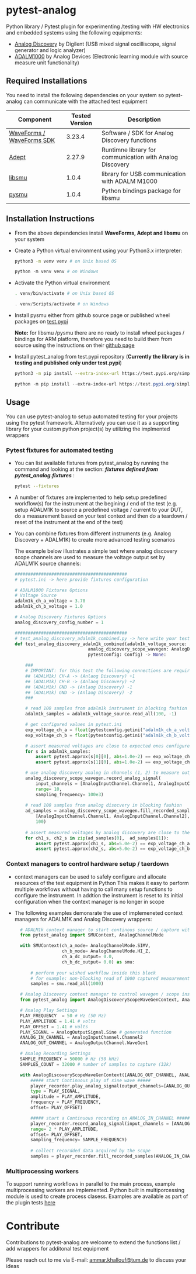 # pytest-analog

Python library / Pytest plugin for experimenting /testing with HW electronics and embedded systems using the following equipments:

- [Analog Discovery](https://digilent.com/shop/analog-discovery-3/) by Digilent (USB mixed signal oscilliscope, signal generator and logic analyzer)
- [ADALM1000](https://www.analog.com/en/resources/evaluation-hardware-and-software/evaluation-boards-kits/adalm1000.html) by Analog Devices (Electronic learning module with source measure unit functionality)

## Required Installations

You need to install the following dependencies on your system so pytest-analog can communicate with the attached test equipment

| Component           | Tested Version           | Description                                                              
|---------------------|---------------|----------------------------------------------|
|  [WaveForms / WaveForms SDK](https://cloud.digilent.com/myproducts/waveform?pc=1&tab=2)  |  3.23.4 | Software / SDK for Analog Discovery functions
|  [Adept](https://cloud.digilent.com/myproducts/Adept?pc=1&tab=2)  |  2.27.9 | Runtimne library for communication with Analog Discovery
|  [libsmu](https://github.com/analogdevicesinc/libsmu/releases)  |  1.0.4 | library for USB communication with ADALM M1000 
|  [pysmu](https://github.com/analogdevicesinc/libsmu/releases)  |  1.0.4 | Python bindings package for libsmu


## Installation Instructions
- From the above dependencies install **WaveForms, Adept and libsmu** on your system
- Create a Python virtual environment using your Python3.x interpreter:

  ```bash
  python3 -m venv venv # on Unix based OS
  ```
  ```powershell
  python -m venv venv # on Windows
  ```
- Activate the Python virtual environment

  ```bash
  . venv/bin/activate # on Unix based OS
  ```
  ```powershell
  . venv/Scripts/activate # on Windows
  ```

- Install pysmu either from github source page or published wheel packages on [test.pypi](https://test.pypi.org/project/pysmu/#description)

  **Note:** for libsmu /pysmu there are no ready to install wheel packages / bindings for ARM platform, therefore you need to build them from source using the instructions on their [github page](https://github.com/analogdevicesinc/libsmu)


- Install pytest_analog from test.pypi repository (**Currently the library is in testing and published only under test.pypi**)

  ```bash
  python3 -m pip install --extra-index-url https://test.pypi.org/simple/ pytest-analog # on Unix based OS
  ```
  ```powershell
  python -m pip install --extra-index-url https://test.pypi.org/simple/ pytest-analog # on Windows
  ```

## Usage
You can use pytest-analog to setup automated testing for your projects using the pytest framework. Alternatively you can use it as a supporting library for your custom python project(s) by utilizing the implmented wrappers

### Pytest fixtures for automated testing
- You can list available fixtures from pytest_analog by running the command and looking at the section: ***fixtures defined from pytest_analog.fixtures*** :

  ```bash
  pytest --fixtures 
  ```

- A number of fixtures are implemented to help setup predefined workflow(s) for the instrument at the begining / end of the test (e.g. setup ADALM1K to source a predefined voltage / current to your DUT, do a measurement based on your test context and then do a teardown / reset of the instrument at the end of the test)

- You can combine fixtures from different instruments (e.g. Analog Discovery + ADALM1K) to create more advanced testing scenarios 

  The example below illustrates a simple test where analog discovery scope channels are used to measure the voltage output set by ADALM1K source channels:

  ```python
  ###########################################
  # pytest.ini -> here provide fixtures configuration

  # ADALM1000 Fixtures Options
  # Voltage Source
  adalm1k_ch_a_voltage = 3.70
  adalm1k_ch_b_voltage = 1.0

  # Analog Discovery Fixtures Options
  analog_discovery_config_number = 1

  ###########################################
  # test_analog_discovery_adalm1k_combined.py -> here write your test case
  def test_analog_discovery_adalm1k_combined(adalm1k_voltage_source: ADALM1KWrapper,
                              analog_discovery_scope_wavegen: AnalogDiscoveryWrapper,
                              pytestconfig: Config) -> None:

      ###
      # IMPORTANT: for this test the following connections are required between ADALM1K and Analog Discovery
      ## (ADALM1k) CH-A -> (Anlaog Discovery) +1
      ## (ADALM1k) CH-B -> (Anlaog Discovery) +2
      ## (ADALM1k) GND -> (Anlaog Discovery) -1
      ## (ADALM1k) GND -> (Anlaog Discovery) -2
      ###

      # read 100 samples from adalm1k instrument in blocking fashion
      adalm1k_samples = adalm1k_voltage_source.read_all(100, -1)

      # get configured values in pytest.ini
      exp_voltage_ch_a = float(pytestconfig.getini("adalm1k_ch_a_voltage"))
      exp_voltage_ch_b = float(pytestconfig.getini("adalm1k_ch_b_voltage"))

      # assert measured voltages are close to expected ones configured by the fixture
      for s in adalm1k_samples:
          assert pytest.approx(s[0][0], abs=1.0e-2) == exp_voltage_ch_a # CH-A voltage 
          assert pytest.approx(s[1][0], abs=1.0e-2) == exp_voltage_ch_b  # CH-B voltage

      # use analog discovery analog in channels (1, 2) to measure output voltages from ADALM1K channels (A, B)
      analog_discovery_scope_wavegen.record_analog_signal(
          input_channels = [AnalogInputChannel.Channel1, AnalogInputChannel.Channel2],
          range= 10,                                   
          sampling_frequency= 100e3)
      
      # read 100 samples from analog disocvery in blocking fashion
      ad_samples = analog_discovery_scope_wavegen.fill_recorded_samples_on_channels(
          [AnalogInputChannel.Channel1, AnalogInputChannel.Channel2],
          100)
      
      # assert measured voltages by analog discovery are close to the ones set by adalm1k
      for ch1_s, ch2_s in zip(ad_samples[0],  ad_samples[1]):
          assert pytest.approx(ch1_s, abs=5.0e-2) == exp_voltage_ch_a # CH-A voltage 
          assert pytest.approx(ch2_s, abs=5.0e-2) == exp_voltage_ch_b # CH-B voltage
  ```

### Context managers to control hardware setup / taerdown
- context managers can be used to safely configure and allocate resources of the test equipment in Python
This makes it easy to perform multiple workflows without having to call many setup functions to configure the instrument. In addtion the instrument is reset to its initial configuration when the context manager is no longer in scope

- The following examples demonsrate the use of implemeneted context managers for ADALM1K and Analog Discovery wrappers:

  ```python
    # ADALM1k context manager to start continous source / capture with predefined config for channels A,B
    from pytest_analog import SMUContext, AnalogChannelMode

    with SMUContext(ch_a_mode= AnalogChannelMode.SIMV,
                    ch_b_mode= AnalogChannelMode.HI_Z,
                    ch_a_dc_output= 0.0,
                    ch_b_dc_output= 0.0) as smu:
        
        # perform your wished workflow inside this block
        # for example: non-blocking read of 1000 captured measurements
        samples = smu.read_all(1000) 
  ```

  ```python
    # Analog Discovery context manager to control wavegen / scope instruments
    from pytest_analog import AnalogDiscoveryScopeWaveGenContext, AnalogOutputSignal, AnalogInputChannel, AnalogOutputChannel

    # Analog Play Settings
    PLAY_FREQUENCY  = 50 # Hz (50 Hz)
    PLAY_AMPLITUDE = 1.41 # volts
    PLAY_OFFSET = 1.41 # volts
    PLAY_SIGNAL = AnalogOutputSignal.Sine # generated function
    ANALOG_IN_CHANNEL = AnalogInputChannel.Channel2
    ANALOG_OUT_CHANNEL = AnalogOutputChannel.WaveGen1

    # Analog Recording Settings
    SAMPLE_FREQUENCY = 50000 # Hz (50 kHz)
    SAMPLES_COUNT = 32000 # number of samples to capture (32k)

    with AnalogDiscoveryScopeWaveGenContext([ANALOG_OUT_CHANNEL, ANALOG_IN_CHANNEL]) as player_recorder:
        ##### start Continuous play of sine wave #####
        player_recorder.play_analog_signal(output_channels=[ANALOG_OUT_CHANNEL],
        type = PLAY_SIGNAL,
        amplitude = PLAY_AMPLITUDE,
        frequency = PLAY_FREQUENCY,
        offset= PLAY_OFFSET)

        ##### start a Continuous recording on ANALOG_IN_CHANNEL #####
        player_recorder.record_analog_signal(input_channels = [ANALOG_IN_CHANNEL],                                     
        range= 2 * PLAY_AMPLITUDE,
        offset= PLAY_OFFSET,
        sampling_frequency= SAMPLE_FREQUENCY)
    
        # collect recordded data acquired by the scope
        samples = player_recorder.fill_recorded_samples(ANALOG_IN_CHANNEL, SAMPLES_COUNT)
  ```

### Multiprocessing workers
To support running workflows in parallel to the main process, example multiprocessing workers are implemented. Python built in multiporcessing
module is used to create process clasess. Examples are available as part of the plugin tests [here](./testing/test_pytest_analog_plugin.py)

# Contribute
Contributions to pytest-analog are welcome to extend the functions list / add wrappers for additonal test equipment

Please reach out to me via E-mail: ammar.khallouf@tum.de to discuss your ideas